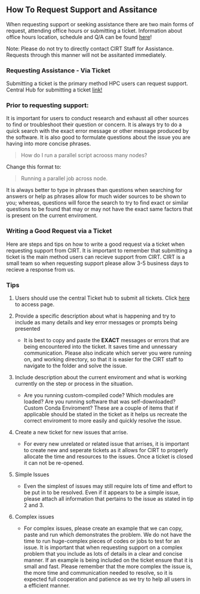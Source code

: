 ## How To Request Support and Assitance <!-- {docsify-ignore} -->

When requesting support or seeking assistance there are two main forms of request, attending office hours or submitting a ticket. 
Information about office hours location, schedule and Q/A can be found [here](https://ucm-it.github.io/hpc_docs/#/office_hour)!

Note: Please do not try to directly contact CIRT Staff for Assistance. Requests through this manner will not be assitanted immediately. 

### Requesting Assistance - Via Ticket <!-- {docsify-ignore} -->

Submitting a ticket is the primary method HPC users can request support. 
Central Hub for submitting a ticket [link!](https://ucmerced.service-now.com/servicehub?id=public_kb_article&sys_id=3c3ee9ff1b67a0543a003112cd4bcb13&form_id=06da3f8edbfc08103c4d56f3ce9619f4)

### Prior to requesting support: <!-- {docsify-ignore} -->
It is important for users to conduct research and exhaust all other sources to find or troubleshoot their question or concern. It is always try to do a quick search with the exact error message or other message produced by the software. It is also good to formulate questions about the issue you are having into more concise phrases. 
> How do I run a parallel script acrooss many nodes?

Change this format to:
> Running a parallel job across node.

It is always better to type in phrases than questions when searching for answers or help as phrases allow for much wider sources to be shown to you; whereas, questions will force the search to try to find exact or similar questions to be found that may or may not have the exact same factors that is present on the current enviroment. 

### Writing a Good Request via a Ticket <!-- {docsify-ignore} -->
Here are steps and tips on how to write a good request via a ticket when requesting support from CIRT. It is important to remember that submitting a ticket is the main method users can recieve support from CIRT. CIRT is a small team so when requesting support please allow 3-5 business days to recieve a response from us. 

### Tips <!-- {docsify-ignore} -->

1. Users should use the central Ticket hub to submit all tickets. Click [here](https://ucmerced.service-now.com/servicehub?id=public_kb_article&sys_id=3c3ee9ff1b67a0543a003112cd4bcb13&form_id=06da3f8edbfc08103c4d56f3ce9619f4) to access page. 

2. Provide a specific description about what is happening and try to include as many details and key error messages or prompts being presented
    - It is best to  copy and paste the **EXACT** messages or errors that are being encountered into the ticket. It saves time and unnessary communication. Please also indicate which server you were running on, and working directory, so that it is easier for the CIRT staff to navigate to the folder and solve the issue. 

3. Include description about the current enviroment and what is working currently on the step or process in the situation.
    - Are you running custom-compiled code? Which modules are loaded? Are you running software that was self-downloaded? Custom Conda Enviroment? These are a couple of items that if applicable should be stated in the ticket as it helps us recreate the correct enviroment to more easily and quickly resolve the issue. 

4. Create a new ticket for new issues that arrise. 
    - For every new unrelated or related issue that arrises, it is important to create new and seperate tickets as it allows for CIRT to properly allocate the time and resources to the issues. Once a ticket is closed it can not be re-opened. 

5. Simple Issues
    - Even the simplest of issues may still require lots of time and effort to be put in to be resolved. Even if it appears to be a simple issue, please attach all information that pertains to the issue as stated in tip 2 and 3. 

6. Complex issues
    - For complex issues, please create an example that we can copy, paste and run which demonstrates the problem. We do not have the time to run huge-complex pieces of codes or jobs to test for an issue. It is important that when requesting support on a complex problem that you include as lots of details in a clear and concise manner. If an example is being included on the ticket ensure that it is small and fast. Please remember that the more complex the issue is, the more time and communication needed to resolve, so it is expected full cooperation and patience as we try to help all users in a efficient manner. 

 

 